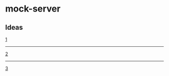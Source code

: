 # mock-server


## Ideas

[1](https://gitlab.pro/react/boilerplate/uploads/aee77fb10bd1d4c76e4d93d50f9add8c/1.png)

----

[2](https://gitlab.pro/react/boilerplate/uploads/2becda255ec3017cbccaf36be8ac1b28/2.png)

-----

[3](https://gitlab.pro/react/boilerplate/uploads/7d446088ae0bb9dd5bb7cf42fd213cda/3.png)
